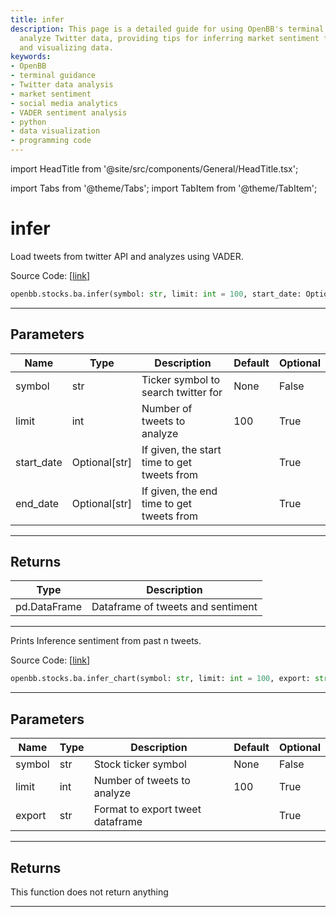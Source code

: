 ```yaml
---
title: infer
description: This page is a detailed guide for using OpenBB's terminal to access and
  analyze Twitter data, providing tips for inferring market sentiment from tweets
  and visualizing data.
keywords:
- OpenBB
- terminal guidance
- Twitter data analysis
- market sentiment
- social media analytics
- VADER sentiment analysis
- python
- data visualization
- programming code
---
```


import HeadTitle from '@site/src/components/General/HeadTitle.tsx';

<HeadTitle title="infer - Ba - Stocks - Reference | OpenBB SDK Docs" />

import Tabs from '@theme/Tabs';
import TabItem from '@theme/TabItem';

# infer

<Tabs>
<TabItem value="model" label="Model" default>

Load tweets from twitter API and analyzes using VADER.

Source Code: [[link](https://github.com/OpenBB-finance/OpenBBTerminal/tree/main/openbb_terminal/common/behavioural_analysis/twitter_model.py#L23)]

```python
openbb.stocks.ba.infer(symbol: str, limit: int = 100, start_date: Optional[str] = "", end_date: Optional[str] = "")
```

---

## Parameters

| Name | Type | Description | Default | Optional |
| ---- | ---- | ----------- | ------- | -------- |
| symbol | str | Ticker symbol to search twitter for | None | False |
| limit | int | Number of tweets to analyze | 100 | True |
| start_date | Optional[str] | If given, the start time to get tweets from |  | True |
| end_date | Optional[str] | If given, the end time to get tweets from |  | True |


---

## Returns

| Type | Description |
| ---- | ----------- |
| pd.DataFrame | Dataframe of tweets and sentiment |
---

</TabItem>
<TabItem value="view" label="Chart">

Prints Inference sentiment from past n tweets.

Source Code: [[link](https://github.com/OpenBB-finance/OpenBBTerminal/tree/main/openbb_terminal/common/behavioural_analysis/twitter_view.py#L29)]

```python
openbb.stocks.ba.infer_chart(symbol: str, limit: int = 100, export: str = "")
```

---

## Parameters

| Name | Type | Description | Default | Optional |
| ---- | ---- | ----------- | ------- | -------- |
| symbol | str | Stock ticker symbol | None | False |
| limit | int | Number of tweets to analyze | 100 | True |
| export | str | Format to export tweet dataframe |  | True |


---

## Returns

This function does not return anything

---

</TabItem>
</Tabs>
